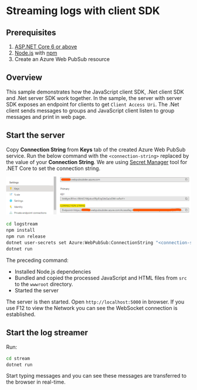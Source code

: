 # Streaming logs with client SDK

## Prerequisites

1. [ASP.NET Core 6 or above](https://docs.microsoft.com/aspnet/core)
2. [Node.js](https://nodejs.org/) with [npm](https://www.npmjs.com/)
3. Create an Azure Web PubSub resource

## Overview

This sample demonstrates how the JavaScript client SDK, .Net client SDK and .Net server SDK work together. In the sample, the server with server SDK exposes an endpoint for clients to get `Client Access Uri`. The .Net client sends messages to groups and JavaScript client listen to group messages and print in web page.

## Start the server

Copy **Connection String** from **Keys** tab of the created Azure Web PubSub service. Run the below command with the `<connection-string>` replaced by the value of your **Connection String**. We are using [Secret Manager](https://docs.microsoft.com/aspnet/core/security/app-secrets#secret-manager) tool for .NET Core to set the connection string.

![Connection String](./../../../../docs/images/portal_conn.png)

```bash
cd logstream
npm install
npm run release
dotnet user-secrets set Azure:WebPubSub:ConnectionString "<connection-string>"
dotnet run
```

The preceding command:

* Installed Node.js dependencies
* Bundled and copied the processed JavaScript and HTML files from `src` to the `wwwroot` directory.
* Started the server

The server is then started. Open `http://localhost:5000` in browser. If you use F12 to view the Network you can see the WebSocket connection is established.

## Start the log streamer

Run:

```bash
cd stream
dotnet run
```

Start typing messages and you can see these messages are transferred to the browser in real-time.
